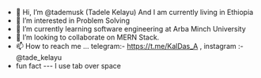 - 👋 Hi, I’m @tademusk (Tadele Kelayu) And I am currently living in Ethiopia
- 👀 I’m interested in Problem Solving
- 🌱 I’m currently learning software engineering at Arba Minch University
- 💞️ I’m looking to collaborate on MERN Stack. 
- 📫 How to reach me ... telegram:- https://t.me/KalDas_A , instagram :- @tade_kelayu
- fun fact --- I use tab over space

<!---
tademusk/tademusk is a ✨ special ✨ repository because its `README.md` (this file) appears on your GitHub profile.
You can click the Preview link to take a look at your changes.
--->
